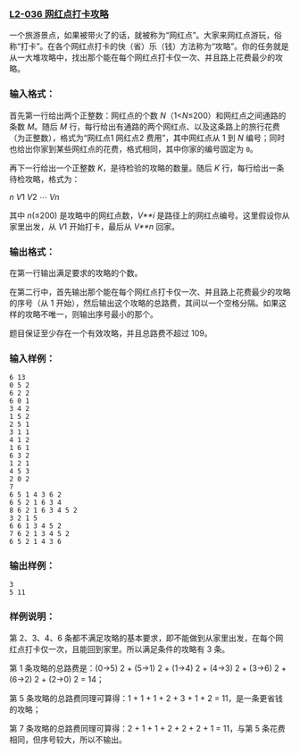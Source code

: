 ### [**L2-036 网红点打卡攻略**](https://pintia.cn/problem-sets/994805046380707840/problems/1336215880692482059)



一个旅游景点，如果被带火了的话，就被称为“网红点”。大家来网红点游玩，俗称“打卡”。在各个网红点打卡的快（省）乐（钱）方法称为“攻略”。你的任务就是从一大堆攻略中，找出那个能在每个网红点打卡仅一次、并且路上花费最少的攻略。

### 输入格式：

首先第一行给出两个正整数：网红点的个数 *N*（1<*N*≤200）和网红点之间通路的条数 *M*。随后 *M* 行，每行给出有通路的两个网红点、以及这条路上的旅行花费（为正整数），格式为“网红点1 网红点2 费用”，其中网红点从 1 到 *N* 编号；同时也给出你家到某些网红点的花费，格式相同，其中你家的编号固定为 `0`。

再下一行给出一个正整数 *K*，是待检验的攻略的数量。随后 *K* 行，每行给出一条待检攻略，格式为：

*n* *V*1 *V*2 ⋯ *Vn*

其中 *n*(≤200) 是攻略中的网红点数，*V**i* 是路径上的网红点编号。这里假设你从家里出发，从 *V*1 开始打卡，最后从 *V**n* 回家。

### 输出格式：

在第一行输出满足要求的攻略的个数。

在第二行中，首先输出那个能在每个网红点打卡仅一次、并且路上花费最少的攻略的序号（从 1 开始），然后输出这个攻略的总路费，其间以一个空格分隔。如果这样的攻略不唯一，则输出序号最小的那个。

题目保证至少存在一个有效攻略，并且总路费不超过 109。

### 输入样例：

```in
6 13
0 5 2
6 2 2
6 0 1
3 4 2
1 5 2
2 5 1
3 1 1
4 1 2
1 6 1
6 3 2
1 2 1
4 5 3
2 0 2
7
6 5 1 4 3 6 2
6 5 2 1 6 3 4
8 6 2 1 6 3 4 5 2
3 2 1 5
6 6 1 3 4 5 2
7 6 2 1 3 4 5 2
6 5 2 1 4 3 6
```

### 输出样例：

```out
3
5 11
```

### 样例说明：

第 2、3、4、6 条都不满足攻略的基本要求，即不能做到从家里出发，在每个网红点打卡仅一次，且能回到家里。所以满足条件的攻略有 3 条。

第 1 条攻略的总路费是：(0->5) 2 + (5->1) 2 + (1->4) 2 + (4->3) 2 + (3->6) 2 + (6->2) 2 + (2->0) 2 = 14；

第 5 条攻略的总路费同理可算得：1 + 1 + 1 + 2 + 3 + 1 + 2 = 11，是一条更省钱的攻略；

第 7 条攻略的总路费同理可算得：2 + 1 + 1 + 2 + 2 + 2 + 1 = 11，与第 5 条花费相同，但序号较大，所以不输出。



```cpp

```

